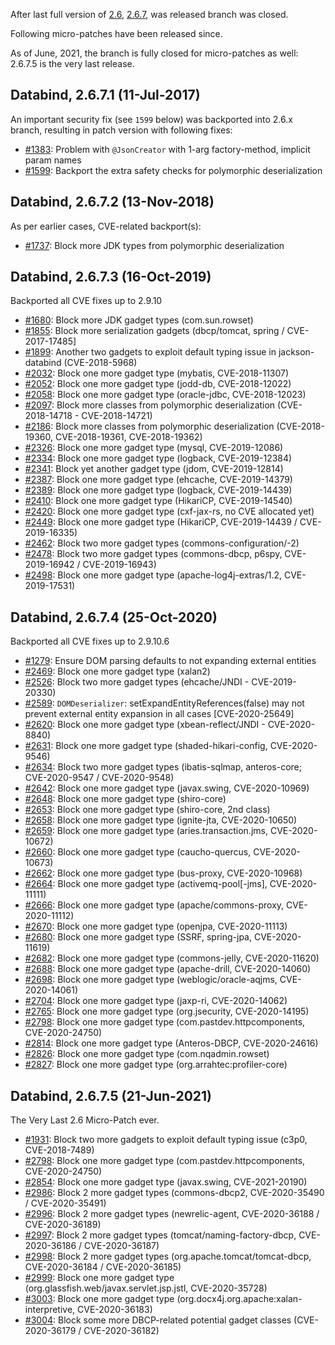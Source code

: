 After last full version of [2.6](Jackson-Release-2.6), [2.6.7](Jackson-Release-2.6.7), was released branch was closed.

Following micro-patches have been released since.

As of June, 2021, the branch is fully closed for micro-patches as well: 2.6.7.5 is the very last release.

## Databind, 2.6.7.1 (11-Jul-2017)

An important security fix (see `1599` below) was backported into 2.6.x branch, resulting in patch version with following fixes:

* [#1383](../../jackson-databind/issues/1383): Problem with `@JsonCreator` with 1-arg factory-method, implicit param names
* [#1599](../../jackson-databind/issues/1599): Backport the extra safety checks for polymorphic deserialization

## Databind, 2.6.7.2 (13-Nov-2018)

As per earlier cases, CVE-related backport(s):

* [#1737](../../jackson-databind/issues/1737): Block more JDK types from polymorphic deserialization

## Databind, 2.6.7.3 (16-Oct-2019)

Backported all CVE fixes up to 2.9.10

* [#1680](../../jackson-databind/issues/1680): Block more JDK gadget types (com.sun.rowset)
* [#1855](../../jackson-databind/issues/1855): Block more serialization gadgets (dbcp/tomcat, spring / CVE-2017-17485]
* [#1899](../../jackson-databind/issues/1899): Another two gadgets to exploit default typing issue in jackson-databind (CVE-2018-5968)
* [#2032](../../jackson-databind/issues/2032): Block one more gadget type (mybatis, CVE-2018-11307)
* [#2052](../../jackson-databind/issues/2052): Block one more gadget type (jodd-db, CVE-2018-12022)
* [#2058](../../jackson-databind/issues/2058): Block one more gadget type (oracle-jdbc, CVE-2018-12023)
* [#2097](../../jackson-databind/issues/2097): Block more classes from polymorphic deserialization (CVE-2018-14718 - CVE-2018-14721)
* [#2186](../../jackson-databind/issues/2186): Block more classes from polymorphic deserialization (CVE-2018-19360, CVE-2018-19361, CVE-2018-19362)
* [#2326](../../jackson-databind/issues/2326): Block one more gadget type (mysql, CVE-2019-12086)
* [#2334](../../jackson-databind/issues/2334): Block one more gadget type (logback, CVE-2019-12384)
* [#2341](../../jackson-databind/issues/2341): Block yet another gadget type (jdom, CVE-2019-12814)
* [#2387](../../jackson-databind/issues/2387): Block one more gadget type (ehcache, CVE-2019-14379)
* [#2389](../../jackson-databind/issues/2389): Block one more gadget type (logback, CVE-2019-14439)
* [#2410](../../jackson-databind/issues/2410): Block one more gadget type (HikariCP, CVE-2019-14540)
* [#2420](../../jackson-databind/issues/2420): Block one more gadget type (cxf-jax-rs, no CVE allocated yet)
* [#2449](../../jackson-databind/issues/2449): Block one more gadget type (HikariCP, CVE-2019-14439 / CVE-2019-16335)
* [#2462](../../jackson-databind/issues/2462): Block two more gadget types (commons-configuration/-2)
* [#2478](../../jackson-databind/issues/2478): Block two more gadget types (commons-dbcp, p6spy, CVE-2019-16942 / CVE-2019-16943)
* [#2498](../../jackson-databind/issues/2498): Block one more gadget type (apache-log4j-extras/1.2, CVE-2019-17531)

## Databind, 2.6.7.4 (25-Oct-2020)

Backported all CVE fixes up to 2.9.10.6

* [#1279](../../jackson-databind/issues/1279): Ensure DOM parsing defaults to not expanding external entities
* [#2469](../../jackson-databind/issues/2469): Block one more gadget type (xalan2)
* [#2526](../../jackson-databind/issues/2526): Block two more gadget types (ehcache/JNDI - CVE-2019-20330)
* [#2589](../../jackson-databind/issues/2589): `DOMDeserializer`: setExpandEntityReferences(false) may not prevent external entity expansion in all cases [CVE-2020-25649]
* [#2620](../../jackson-databind/issues/2620): Block one more gadget type (xbean-reflect/JNDI - CVE-2020-8840)
* [#2631](../../jackson-databind/issues/2631): Block one more gadget type (shaded-hikari-config, CVE-2020-9546)
* [#2634](../../jackson-databind/issues/2634): Block two more gadget types (ibatis-sqlmap, anteros-core; CVE-2020-9547 / CVE-2020-9548)
* [#2642](../../jackson-databind/issues/2642): Block one more gadget type (javax.swing, CVE-2020-10969)
* [#2648](../../jackson-databind/issues/2648): Block one more gadget type (shiro-core)
* [#2653](../../jackson-databind/issues/2653): Block one more gadget type (shiro-core, 2nd class)
* [#2658](../../jackson-databind/issues/2658): Block one more gadget type (ignite-jta, CVE-2020-10650)
* [#2659](../../jackson-databind/issues/2659): Block one more gadget type (aries.transaction.jms, CVE-2020-10672)
* [#2660](../../jackson-databind/issues/2660): Block one more gadget type (caucho-quercus, CVE-2020-10673)
* [#2662](../../jackson-databind/issues/2662): Block one more gadget type (bus-proxy, CVE-2020-10968)
* [#2664](../../jackson-databind/issues/2664): Block one more gadget type (activemq-pool[-jms], CVE-2020-11111)
* [#2666](../../jackson-databind/issues/2666): Block one more gadget type (apache/commons-proxy, CVE-2020-11112)
* [#2670](../../jackson-databind/issues/2670): Block one more gadget type (openjpa, CVE-2020-11113)
* [#2680](../../jackson-databind/issues/2680): Block one more gadget type (SSRF, spring-jpa, CVE-2020-11619)
* [#2682](../../jackson-databind/issues/2682): Block one more gadget type (commons-jelly, CVE-2020-11620)
* [#2688](../../jackson-databind/issues/2688): Block one more gadget type (apache-drill, CVE-2020-14060)
* [#2698](../../jackson-databind/issues/2698): Block one more gadget type (weblogic/oracle-aqjms, CVE-2020-14061)
* [#2704](../../jackson-databind/issues/2704): Block one more gadget type (jaxp-ri, CVE-2020-14062)
* [#2765](../../jackson-databind/issues/2765): Block one more gadget type (org.jsecurity, CVE-2020-14195)
* [#2798](../../jackson-databind/issues/2798): Block one more gadget type (com.pastdev.httpcomponents, CVE-2020-24750)
* [#2814](../../jackson-databind/issues/2814): Block one more gadget type (Anteros-DBCP, CVE-2020-24616)
* [#2826](../../jackson-databind/issues/2826): Block one more gadget type (com.nqadmin.rowset)
* [#2827](../../jackson-databind/issues/2827): Block one more gadget type (org.arrahtec:profiler-core)

## Databind, 2.6.7.5 (21-Jun-2021)

The Very Last 2.6 Micro-Patch ever.

* [#1931](../../jackson-databind/issues/1931): Block two more gadgets to exploit default typing issue (c3p0, CVE-2018-7489)
* [#2798](../../jackson-databind/issues/2798): Block one more gadget type (com.pastdev.httpcomponents, CVE-2020-24750)
* [#2854](../../jackson-databind/issues/2854): Block one more gadget type (javax.swing, CVE-2021-20190)
* [#2986](../../jackson-databind/issues/2986): Block 2 more gadget types (commons-dbcp2, CVE-2020-35490 / CVE-2020-35491)
* [#2996](../../jackson-databind/issues/2996): Block 2 more gadget types (newrelic-agent, CVE-2020-36188 / CVE-2020-36189)
* [#2997](../../jackson-databind/issues/2997): Block 2 more gadget types (tomcat/naming-factory-dbcp, CVE-2020-36186 / CVE-2020-36187)
* [#2998](../../jackson-databind/issues/2998): Block 2 more gadget types (org.apache.tomcat/tomcat-dbcp, CVE-2020-36184 / CVE-2020-36185)
* [#2999](../../jackson-databind/issues/2999): Block one more gadget type (org.glassfish.web/javax.servlet.jsp.jstl, CVE-2020-35728)
* [#3003](../../jackson-databind/issues/3003): Block one more gadget type (org.docx4j.org.apache:xalan-interpretive, CVE-2020-36183)
* [#3004](../../jackson-databind/issues/3004): Block some more DBCP-related potential gadget classes (CVE-2020-36179 / CVE-2020-36182)


